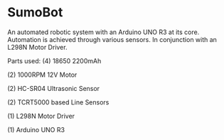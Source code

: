 # SumoBot
An automated robotic system with an Arduino UNO R3 at its core. Automation is achieved through various sensors. In conjunction with
an L298N Motor Driver. 

Parts used:
(4) 18650 2200mAh 

(2) 1000RPM 12V Motor

(2) HC-SR04 Ultrasonic Sensor

(2) TCRT5000 based Line Sensors

(1) L298N Motor Driver

(1) Arduino UNO R3

